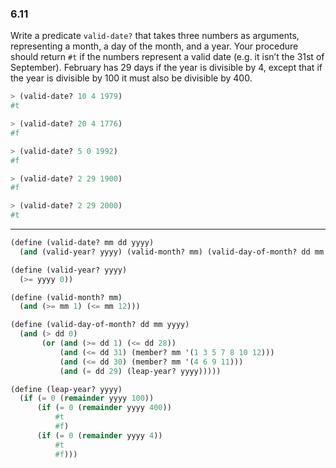 ### 6.11

Write a predicate `valid-date?` that takes three numbers as arguments, representing a month, a day of the month, and a year. Your procedure should return `#t` if the numbers represent a valid date (e.g. it isn’t the 31st of September). February has 29 days if the year is divisible by 4, except that if the year is divisible by 100 it must also be divisible by 400.

~~~ scheme
> (valid-date? 10 4 1979)
#t

> (valid-date? 20 4 1776)
#f

> (valid-date? 5 0 1992)
#f

> (valid-date? 2 29 1900)
#f

> (valid-date? 2 29 2000)
#t
~~~

***

~~~ scheme
(define (valid-date? mm dd yyyy)
  (and (valid-year? yyyy) (valid-month? mm) (valid-day-of-month? dd mm yyyy)))

(define (valid-year? yyyy)
  (>= yyyy 0))

(define (valid-month? mm)
  (and (>= mm 1) (<= mm 12)))

(define (valid-day-of-month? dd mm yyyy)
  (and (> dd 0)
       (or (and (>= dd 1) (<= dd 28))
           (and (<= dd 31) (member? mm '(1 3 5 7 8 10 12)))
           (and (<= dd 30) (member? mm '(4 6 9 11)))
           (and (= dd 29) (leap-year? yyyy)))))

(define (leap-year? yyyy)
  (if (= 0 (remainder yyyy 100))
      (if (= 0 (remainder yyyy 400))
          #t
          #f)
      (if (= 0 (remainder yyyy 4))
          #t
          #f)))     
~~~